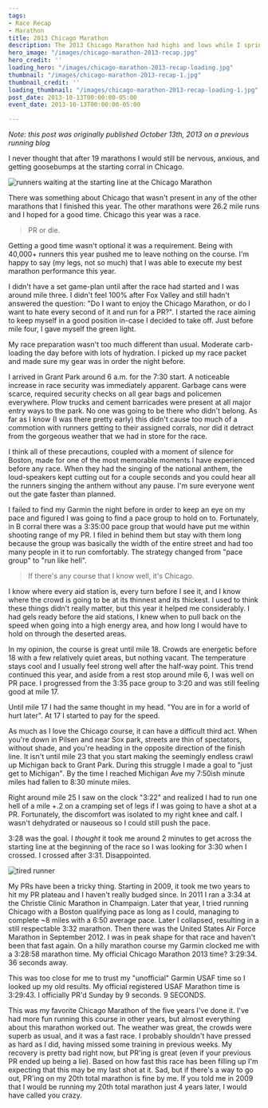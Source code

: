 ```yaml
---
tags:
- Race Recap
- Marathon
title: 2013 Chicago Marathon
description: The 2013 Chicago Marathon had highs and lows while I sprinted for a PR
hero_image: "/images/chicago-marathon-2013-recap.jpg"
hero_credit: ''
loading_hero: "/images/chicago-marathon-2013-recap-loading.jpg"
thumbnail: "/images/chicago-marathon-2013-recap-1.jpg"
thumbnail_credit: ''
loading_thumbnail: "/images/chicago-marathon-2013-recap-loading-1.jpg"
post_date: 2013-10-13T00:00:00-05:00
event_date: 2013-10-13T00:00:00-05:00

---
```

_Note: this post was originally published October 13th, 2013 on a previous running blog_

I never thought that after 19 marathons I would still be nervous, anxious, and getting goosebumps at the starting corral in Chicago.

![runners waiting at the starting line at the Chicago Marathon](/images/chicago-marathon-2013-post.jpg "Waiting at the start of the 2013 Chicago Marathon")

There was something about Chicago that wasn't present in any of the other marathons that I finished this year. The other marathons were 26.2 mile runs and I hoped for a good time. Chicago this year was a race.

> PR or die.

Getting a good time wasn't optional it was a requirement. Being with 40,000+ runners this year pushed me to leave nothing on the course. I'm happy to say (my legs, not so much) that I was able to execute my best marathon performance this year.

I didn't have a set game-plan until after the race had started and I was around mile three. I didn't feel 100% after Fox Valley and still hadn't answered the question: "Do I want to enjoy the Chicago Marathon, or do I want to hate every second of it and run for a PR?". I started the race aiming to keep myself in a good position in-case I decided to take off. Just before mile four, I gave myself the green light.

My race preparation wasn't too much different than usual. Moderate carb-loading the day before with lots of hydration. I picked up my race packet and made sure my gear was in order the night before.

I arrived in Grant Park around 6 a.m. for the 7:30 start. A noticeable increase in race security was immediately apparent. Garbage cans were scarce, required security checks on all gear bags and policemen everywhere. Plow trucks and cement barricades were present at all major entry ways to the park. No one was going to be there who didn't belong. As far as I know (I was there pretty early) this didn't cause too much of a commotion with runners getting to their assigned corrals, nor did it detract from the gorgeous weather that we had in store for the race.

I think all of these precautions, coupled with a moment of silence for Boston, made for one of the most memorable moments I have experienced before any race. When they had the singing of the national anthem, the loud-speakers kept cutting out for a couple seconds and you could hear all the runners singing the anthem without any pause. I'm sure everyone went out the gate faster than planned.

I failed to find my Garmin the night before in order to keep an eye on my pace and figured I was going to find a pace group to hold on to. Fortunately, in B corral there was a 3:35:00 pace group that would have put me within shooting range of my PR. I filed in behind them but stay with them long because the group was basically the width of the entire street and had too many people in it to run comfortably. The strategy changed from "pace group" to "run like hell".

> If there's any course that I know well, it's Chicago. 

I know where every aid station is, every turn before I see it, and I know where the crowd is going to be at its thinnest and its thickest. I used to think these things didn't really matter, but this year it helped me considerably. I had gels ready before the aid stations, I knew when to pull back on the speed when going into a high energy area, and how long I would have to hold on through the deserted areas. 

In my opinion, the course is great until mile 18. Crowds are energetic before 18 with a few relatively quiet areas, but nothing vacant. The temperature stays cool and I usually feel strong well after the half-way point. This trend continued this year, and aside from a rest stop around mile 6, I was well on PR pace. I progressed from the 3:35 pace group to 3:20 and was still feeling good at mile 17.

Until mile 17 I had the same thought in my head. "You are in for a world of hurt later". At 17 I started to pay for the speed. 

As much as I love the Chicago course, it can have a difficult third act. When you're down in Pilsen and near Sox park, streets are thin of spectators, without shade, and you're heading in the opposite direction of the finish line. It isn't until mile 23 that you start making the seemingly endless crawl up Michigan back to Grant Park. During this struggle I made a goal to "just get to Michigan"_._ By the time I reached Michigan Ave my 7:50ish minute miles had fallen to 8:30 minute miles.

Right around mile 25 I saw on the clock "3:22" and realized I had to run one hell of a mile +.2 on a cramping set of legs if I was going to have a shot at a PR. Fortunately, the discomfort was isolated to my right knee and calf. I wasn't dehydrated or nauseous so I could still push the pace.

3:28 was the goal. I _thought_ it took me around 2 minutes to get across the starting line at the beginning of the race so I was looking for 3:30 when I crossed. I crossed after 3:31. Disappointed.

![tired runner](/images/chicago-2013-dissappointed.jpg "Disappointed with a missed PR")

My PRs have been a tricky thing. Starting in 2009, it took me two years to hit my PR plateau and I haven't really budged since. In 2011 I ran a 3:34 at the Christie Clinic Marathon in Champaign. Later that year, I tried running Chicago with a Boston qualifying pace as long as I could, managing to complete \~8 miles with a 6:50 average pace. Later I collapsed, resulting in a still respectable 3:32 marathon. Then there was the United States Air Force Marathon in September 2012. I was in peak shape for that race and haven't been that fast again. On a hilly marathon course my Garmin clocked me with a 3:28:58 marathon time. My official Chicago Marathon 2013 time? 3:29:34. 36 seconds away.

This was too close for me to trust my "unofficial" Garmin USAF time so I looked up my old results. My official registered USAF Marathon time is 3:29:43. I officially PR'd Sunday by 9 seconds. 9 SECONDS.

This was my favorite Chicago Marathon of the five years I've done it. I've had more fun running this course in other years, but almost everything about this marathon worked out. The weather was great, the crowds were superb as usual, and it was a fast race. I probably shouldn't have pressed as hard as I did, having missed some training in previous weeks. My recovery is pretty bad right now, but PR'ing is great (even if your previous PR ended up being a lie). Based on how fast this race has been filling up I'm expecting that this may be my last shot at it. Sad, but if there's a way to go out, PR'ing on my 20th total marathon is fine by me. If you told me in 2009 that I would be running my 20th total marathon just 4 years later, I would have called you crazy.